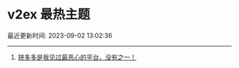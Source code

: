 # v2ex 最热主题

最近更新时间: 2023-09-02 13:02:36

--- 
1. [拼多多是我见过最恶心的平台，没有之一！](https://www.v2ex.com/t/970281) 

